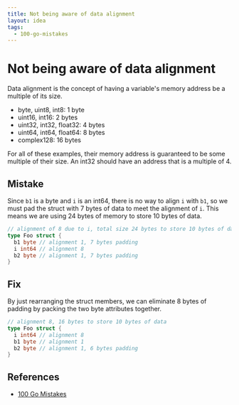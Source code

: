```yaml
---
title: Not being aware of data alignment
layout: idea
tags:
  - 100-go-mistakes
---
```


# Not being aware of data alignment

Data alignment is the concept of having a variable's memory address be a
multiple of its size.

- byte, uint8, int8: 1 byte
- uint16, int16: 2 bytes
- uint32, int32, float32: 4 bytes
- uint64, int64, float64: 8 bytes
- complex128: 16 bytes

For all of these examples, their memory address is guaranteed to be some
multiple of their size. An int32 should have an address that is a multiple of 4.

## Mistake

Since `b1` is a byte and `i` is an int64, there is no way to align `i` with
`b1`, so we must pad the struct with 7 bytes of data to meet the alignment of
`i`. This means we are using 24 bytes of memory to store 10 bytes of data.

```go
// alignment of 8 due to i, total size 24 bytes to store 10 bytes of data
type Foo struct {
  b1 byte // alignment 1, 7 bytes padding
  i int64 // alignment 8
  b2 byte // alignment 1, 7 bytes padding
}
```

## Fix

By just rearranging the struct members, we can eliminate 8 bytes of padding by
packing the two byte attributes together.

```go
// alignment 8, 16 bytes to store 10 bytes of data
type Foo struct {
  i int64 // alignment 8
  b1 byte // alignment 1
  b2 byte // alignment 1, 6 bytes padding
}
```

## References

- [100 Go Mistakes](/reference/100-Go-Mistakes-and-How-to-Avoid-Them)
